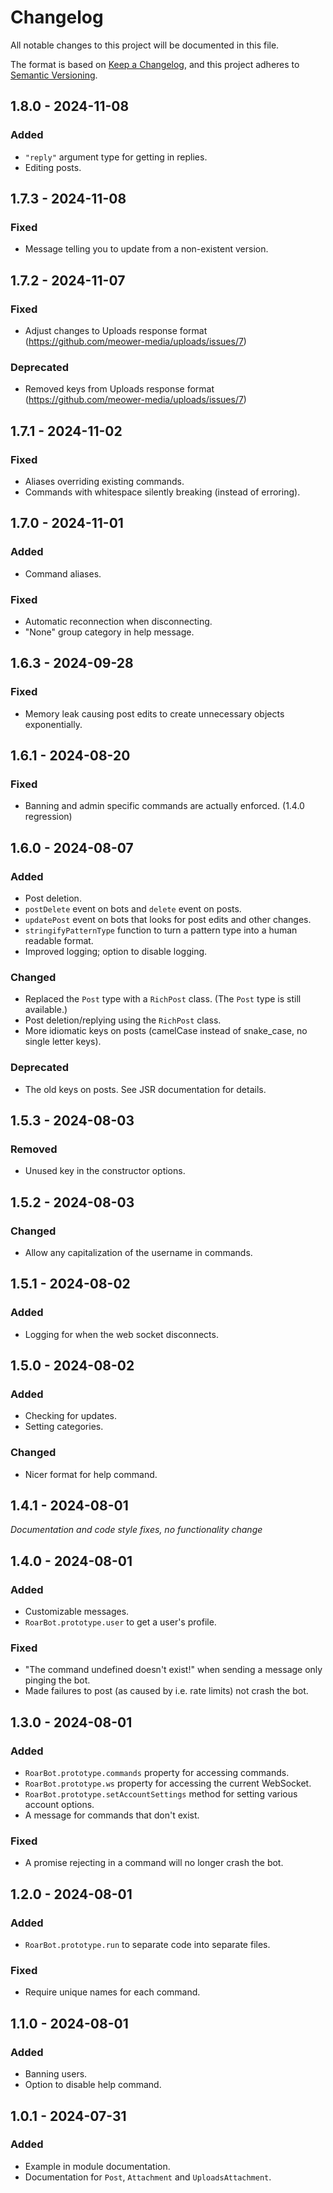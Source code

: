 # Changelog

All notable changes to this project will be documented in this file.

The format is based on [Keep a Changelog](https://keepachangelog.com/en/1.1.0/),
and this project adheres to [Semantic Versioning](https://semver.org/spec/v2.0.0.html).

## 1.8.0 - 2024-11-08

### Added

- `"reply"` argument type for getting in replies.
- Editing posts.

## 1.7.3 - 2024-11-08

### Fixed

- Message telling you to update from a non-existent version.

## 1.7.2 - 2024-11-07

### Fixed

- Adjust changes to Uploads response format (https://github.com/meower-media/uploads/issues/7)

### Deprecated

- Removed keys from Uploads response format (https://github.com/meower-media/uploads/issues/7)

## 1.7.1 - 2024-11-02

### Fixed

- Aliases overriding existing commands.
- Commands with whitespace silently breaking (instead of erroring).

## 1.7.0 - 2024-11-01

### Added

- Command aliases.

### Fixed

- Automatic reconnection when disconnecting.
- "None" group category in help message.

## 1.6.3 - 2024-09-28

### Fixed

- Memory leak causing post edits to create unnecessary objects exponentially.

## 1.6.1 - 2024-08-20

### Fixed

- Banning and admin specific commands are actually enforced. (1.4.0 regression)

## 1.6.0 - 2024-08-07

### Added

- Post deletion.
- `postDelete` event on bots and `delete` event on posts.
- `updatePost` event on bots that looks for post edits and other changes.
- `stringifyPatternType` function to turn a pattern type into a human readable format.
- Improved logging; option to disable logging.

### Changed

- Replaced the `Post` type with a `RichPost` class. (The `Post` type is still available.)
- Post deletion/replying using the `RichPost` class.
- More idiomatic keys on posts (camelCase instead of snake_case, no single letter keys).

### Deprecated

- The old keys on posts. See JSR documentation for details.

## 1.5.3 - 2024-08-03

### Removed

- Unused key in the constructor options.

## 1.5.2 - 2024-08-03

### Changed

- Allow any capitalization of the username in commands.

## 1.5.1 - 2024-08-02

### Added

- Logging for when the web socket disconnects.

## 1.5.0 - 2024-08-02

### Added

- Checking for updates.
- Setting categories.

### Changed

- Nicer format for help command.

## 1.4.1 - 2024-08-01

_Documentation and code style fixes, no functionality change_

## 1.4.0 - 2024-08-01

### Added

- Customizable messages.
- `RoarBot.prototype.user` to get a user's profile.

### Fixed

- "The command undefined doesn't exist!" when sending a message only pinging the bot.
- Made failures to post (as caused by i.e. rate limits) not crash the bot.

## 1.3.0 - 2024-08-01

### Added

- `RoarBot.prototype.commands` property for accessing commands.
- `RoarBot.prototype.ws` property for accessing the current WebSocket.
- `RoarBot.prototype.setAccountSettings` method for setting various account options.
- A message for commands that don't exist.

### Fixed

- A promise rejecting in a command will no longer crash the bot.

## 1.2.0 - 2024-08-01

### Added

- `RoarBot.prototype.run` to separate code into separate files.

### Fixed

- Require unique names for each command.

## 1.1.0 - 2024-08-01

### Added

- Banning users.
- Option to disable help command.

## 1.0.1 - 2024-07-31

### Added

- Example in module documentation.
- Documentation for `Post`, `Attachment` and `UploadsAttachment`.
